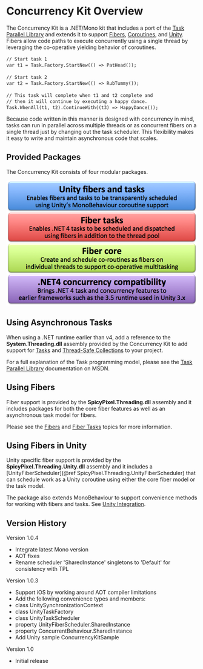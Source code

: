 Concurrency Kit Overview
========================
The Concurrency Kit is a .NET/Mono kit that includes a port of the [Task Parallel Library](http://msdn.microsoft.com/en-us/library/dd460717.aspx) and extends it to support [Fibers](http://en.wikipedia.org/wiki/Fiber_(computer_science)), [Coroutines](http://en.wikipedia.org/wiki/Coroutine), and [Unity](http://unity3d.com/). Fibers allow code paths to execute concurrently using a single thread by leveraging the co-operative yielding behavior of coroutines.


```{.cs}
// Start task 1
var t1 = Task.Factory.StartNew(() => PatHead());

// Start task 2
var t2 = Task.Factory.StartNew(() => RubTummy());

// This task will complete when t1 and t2 complete and
// then it will continue by executing a happy dance.
Task.WhenAll(t1, t2).ContinueWith((t3) => HappyDance());
```

Because code written in this manner is designed with concurrency in mind, tasks can run in parallel across multiple threads or as concurrent fibers on a single thread just by changing out the task scheduler. This flexibility makes it easy to write and maintain asynchronous code that scales.

Provided Packages
-----------------
The Concurrency Kit consists of four modular packages.

![Packages](images/packages.png)

Using Asynchronous Tasks
------------------------
When using a .NET runtime earlier than v4, add a reference to the **System.Threading.dll** assembly provided by the Concurrency Kit to add support for [Tasks](http://msdn.microsoft.com/en-us/library/dd537609) and [Thread-Safe Collections](http://msdn.microsoft.com/en-us/library/dd997305.aspx) to your project.

For a full explanation of the Task programming model, please see the [Task Parallel Library](http://msdn.microsoft.com/en-us/library/dd460717) documentation on MSDN.

Using Fibers
------------
Fiber support is provided by the **SpicyPixel.Threading.dll** assembly and it includes packages for both the core fiber features as well as an asynchronous task model for fibers. 

Please see the [Fibers](Docs/fibers.md) and [Fiber Tasks](Docs/fiber-tasks.md) topics for more information.

Using Fibers in Unity
---------------------
Unity specific fiber support is provided by the **SpicyPixel.Threading.Unity.dll** assembly and it includes a [UnityFiberScheduler](@ref SpicyPixel.Threading.UnityFiberScheduler) that can schedule work as a Unity coroutine using either the core fiber model or the task model. 

The package also extends MonoBehaviour to support convenience methods for working with fibers and tasks. See [Unity Integration](Docs/unity-integration.md).

Version History
---------------
Version 1.0.4

 * Integrate latest Mono version
 * AOT fixes
 * Rename scheduler 'SharedInstance' singletons to 'Default' for consistency with TPL

Version 1.0.3

 * Support iOS by working around AOT compiler limitations
 * Add the following convenience types and members:
  * class UnitySynchronizationContext
  * class UnityTaskFactory
  * class UnityTaskScheduler
  * property UnityFiberScheduler.SharedInstance
  * property ConcurrentBehaviour.SharedInstance
 * Add Unity sample ConcurrencyKitSample

Version 1.0

 * Initial release